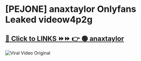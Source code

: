 
 # [PEJONE] anaxtaylor Onlyfans Leaked videow4p2g

## <h2><a href="https://clipsfans.com/anaxtaylor&ref=git">🔗 Click to LINKS ⏩⏩ 👉 🟢 anaxtaylor </a></h2>

<a href="https://clipsfans.com/anaxtaylor&ref=git" rel="nofollow" data-target="animated-image.originalLink"><img src="https://i.ibb.co.com/xMMVF88/686577567.gif" alt="Viral Video Original" style="max-width: 100%; display: inline-block;" data-target="animated-image.originalImage"></a>

